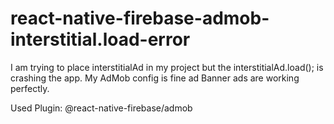 # react-native-firebase-admob-interstitial.load-error
I am trying to place interstitialAd in my project but the interstitialAd.load(); is crashing the app. My AdMob config is fine ad Banner ads are working perfectly.

Used Plugin: @react-native-firebase/admob



